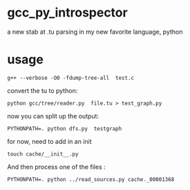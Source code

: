 gcc_py_introspector
===================

a new stab at .tu parsing in my new favorite language, python


usage
=====

    g++ --verbose -O0 -fdump-tree-all  test.c

convert the tu to python:

    python gcc/tree/reader.py  file.tu > test_graph.py

now you can split up the output:

    PYTHONPATH=. python dfs.py  testgraph

for now, need to add in an init

    touch cache/__init__.py

And then process one of the files :

    PYTHONPATH=. python ../read_sources.py cache._00001368


